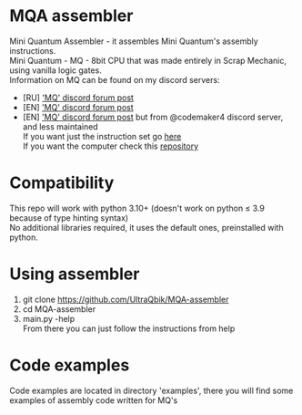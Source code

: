 # MQA assembler
Mini Quantum Assembler - it assembles Mini Quantum's assembly instructions.<br/>
Mini Quantum - MQ - 8bit CPU that was made entirely in Scrap Mechanic, using vanilla logic gates.<br/>
Information on MQ can be found on my discord servers:<br/>
- [RU] ['MQ' discord forum post](https://discord.com/channels/863390692591665152/1119025865968341002)
- [EN] ['MQ' discord forum post](https://discord.com/channels/860450204000059412/1204119619036516352)
- [EN] ['MQ' discord forum post](https://discord.com/channels/532624495081422869/1171195234391167067) but from @codemaker4 discord server, and less maintained
<br/>If you want just the instruction set go [here](https://docs.google.com/spreadsheets/d/1Sl82E1pRsVYuFbP9roWOJOsSJ4JLtFiOXaD3Rq9oaJI/edit#gid=0)
<br/>If you want the computer check this [repository](https://github.com/UltraQbik/SMC-MQ-CPU)

# Compatibility
This repo will work with python 3.10+ (doesn't work on python ≤ 3.9 because of type hinting syntax)<br/>
No additional libraries required, it uses the default ones, preinstalled with python.
# Using assembler
1. git clone https://github.com/UltraQbik/MQA-assembler
2. cd MQA-assembler
3. main.py -help
<br/>From there you can just follow the instructions from help
# Code examples
Code examples are located in directory 'examples', there you will find some examples of assembly code written for MQ's

